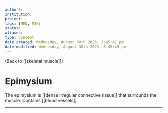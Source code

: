 ```yaml
---
authors: 
institution: 
project: 
tags: [MED, MSK]
status: 
aliases: 
type: Concept
date created: Wednesday, August 30th 2023, 3:45:41 pm
date modified: Wednesday, August 30th 2023, 3:45:49 pm
---
```


(Back to [[skeletal muscle]])

# Epimysium

The epimysium is [[dense irregular connective tissue]] that surrounds the muscle. Contains [[blood vessels]].

---
